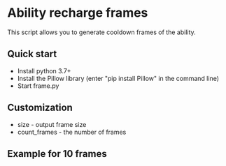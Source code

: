 # Ability recharge frames
This script allows you to generate cooldown frames of the ability.
## Quick start
- Install python 3.7+
- Install the Pillow library (enter "pip install Pillow" in the command line)
- Start frame.py
## Customization
* size - output frame size
* count_frames - the number of frames
## Example for 10 frames